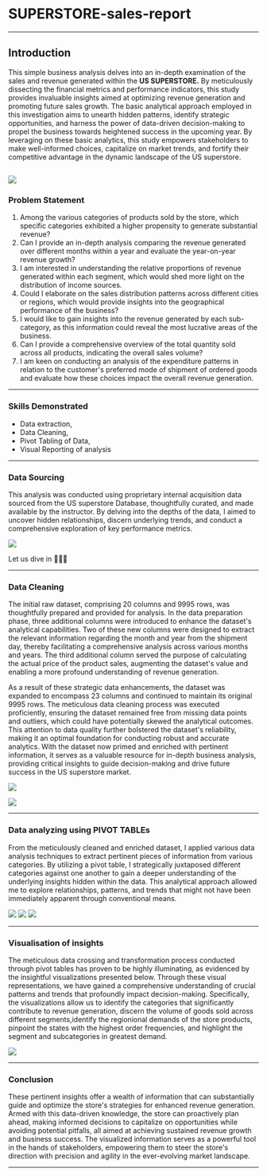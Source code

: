 # SUPERSTORE-sales-report
-------
## Introduction

This simple business analysis delves into an in-depth examination of the sales and revenue generated within the **US SUPERSTORE.** By meticulously dissecting the financial metrics and performance indicators, this study provides invaluable insights aimed at optimizing revenue generation and promoting future sales growth. The basic analytical approach employed in this investigation aims to unearth hidden patterns, identify strategic opportunities, and harness the power of data-driven decision-making to propel the business towards heightened success in the upcoming year. By leveraging on these basic analytics, this study empowers stakeholders to make well-informed choices, capitalize on market trends, and fortify their competitive advantage in the dynamic landscape of the US superstore. 

![](sales_record_interview.jpeg)
-------

### Problem Statement

1.  Among the various categories of products sold by the store, which specific categories exhibited a higher propensity to generate substantial     revenue? 
2.  Can I provide an in-depth analysis comparing the revenue generated over different months within a year and evaluate the year-on-year revenue  growth?
3.  I am interested in understanding the relative proportions of revenue generated within each segment, which would shed more light on the distribution of income sources.
4.  Could I elaborate on the sales distribution patterns across different cities or regions, which would provide insights into the geographical performance of the business? 
5.  I would like to gain insights into the revenue generated by each sub-category, as this information could reveal the most lucrative areas of     the business. 
6.  Can I provide a comprehensive overview of the total quantity sold across all products, indicating the overall sales volume? 
7.  I am keen on conducting an analysis of the expenditure patterns in relation to the customer's preferred mode of shipment of ordered goods and   evaluate how these choices impact the overall revenue generation.

--------

### Skills Demonstrated
- Data extraction, 
- Data Cleaning, 
- Pivot Tabling of Data,
- Visual Reporting of analysis

------
### Data Sourcing

This analysis was conducted using proprietary internal acquisition data sourced from the US superstore Database, thoughtfully curated, and made available by the instructor. By delving into the depths of the data, I aimed to uncover hidden relationships, discern underlying trends, and conduct a comprehensive exploration of key performance metrics. 

 

![](superstore_raw_data.png) 

 

Let us dive in 👊👊👊 

-------
### Data Cleaning

The initial raw dataset, comprising 20 columns and 9995 rows, was thoughtfully prepared and provided for analysis. In the data preparation phase, three additional columns were introduced to enhance the dataset's analytical capabilities. Two of these new columns were designed to extract the relevant information regarding the month and year from the shipment day, thereby facilitating a comprehensive analysis across various months and years. The third additional column served the purpose of calculating the actual price of the product sales, augmenting the dataset's value and enabling a more profound understanding of revenue generation. 

As a result of these strategic data enhancements, the dataset was expanded to encompass 23 columns and continued to maintain its original 9995 rows. The meticulous data cleaning process was executed proficiently, ensuring the dataset remained free from missing data points and outliers, which could have potentially skewed the analytical outcomes. This attention to data quality further bolstered the dataset's reliability, making it an optimal foundation for conducting robust and accurate analytics. With the dataset now primed and enriched with pertinent information, it serves as a valuable resource for in-depth business analysis, providing critical insights to guide decision-making and drive future success in the US superstore market. 

![](superstore_clean_data1.png)


![](superstore_clean_data2.png)

--------

### Data analyzing using PIVOT TABLEs

From the meticulously cleaned and enriched dataset, I applied various data analysis techniques to extract pertinent pieces of information from various categories. By utilizing a pivot table, I strategically juxtaposed different categories against one another to gain a deeper understanding of the underlying insights hidden within the data. This analytical approach allowed me to explore relationships, patterns, and trends that might not have been immediately apparent through conventional means.

![](Pivot_table3.png)
![](pivot_table4.png)
![](pivot_table5.png)

--------

### Visualisation of insights

The meticulous data crossing and transformation process conducted through pivot tables has proven to be highly illuminating, as evidenced by the insightful visualizations presented below. Through these visual representations, we have gained a comprehensive understanding of crucial patterns and trends that profoundly impact decision-making. Specifically, the visualizations allow us to identify the categories that significantly contribute to revenue generation, discern the volume of goods sold across different segments,identify the regionional demands of the store products, pinpoint the states with the highest order frequencies, and highlight the segment and subcategories in greatest demand.

![](us_superstore_sale.png)


----------

### Conclusion
These pertinent insights offer a wealth of information that can substantially guide and optimize the store's strategies for enhanced revenue generation. Armed with this data-driven knowledge, the store can proactively plan ahead, making informed decisions to capitalize on opportunities while avoiding potential pitfalls, all aimed at achieving sustained revenue growth and business success. The visualized information serves as a powerful tool in the hands of stakeholders, empowering them to steer the store's direction with precision and agility in the ever-evolving market landscape.

------------






































